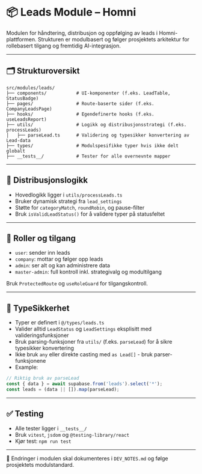 
# 📦 Leads Module – Homni

Modulen for håndtering, distribusjon og oppfølging av leads i Homni-plattformen.
Strukturen er modulbasert og følger prosjektets arkitektur for rollebasert tilgang og fremtidig AI-integrasjon.

---

## 🗂️ Strukturoversikt

```
src/modules/leads/
├── components/           # UI-komponenter (f.eks. LeadTable, StatusBadge)
├── pages/                # Route-baserte sider (f.eks. CompanyLeadsPage)
├── hooks/                # Egendefinerte hooks (f.eks. useLeadsReport)
├── utils/                # Logikk og distribusjonsstrategi (f.eks. processLeads)
│   ├── parseLead.ts      # Validering og typesikker konvertering av Lead-data
├── types/                # Modulspesifikke typer hvis ikke delt globalt
├── __tests__/            # Tester for alle overnevnte mapper
```

---

## 🔄 Distribusjonslogikk
- Hovedlogikk ligger i `utils/processLeads.ts`
- Bruker dynamisk strategi fra `lead_settings`
- Støtte for `categoryMatch`, `roundRobin`, og pause-filter
- Bruk `isValidLeadStatus()` for å validere typer på statusfeltet

---

## 👥 Roller og tilgang
- `user`: sender inn leads
- `company`: mottar og følger opp leads
- `admin`: ser alt og kan administrere data
- `master-admin`: full kontroll inkl. strategivalg og modultilgang

Bruk `ProtectedRoute` og `useRoleGuard` for tilgangskontroll.

---

## 🧪 TypeSikkerhet
- Typer er definert i `@/types/leads.ts`
- Valider alltid `LeadStatus` og `LeadSettings` eksplisitt med valideringsfunksjoner
- Bruk parsing-funksjoner fra `utils/` (f.eks. `parseLead`) for å sikre typesikker konvertering
- Ikke bruk `any` eller direkte casting med `as Lead[]` - bruk parser-funksjonene
- Example:
```ts
// Riktig bruk av parseLead
const { data } = await supabase.from('leads').select('*');
const leads = (data || []).map(parseLead);
```

---

## ✅ Testing
- Alle tester ligger i `__tests__/`
- Bruk `vitest`, `jsdom` og `@testing-library/react`
- Kjør test: `npm run test`

---

📁 Endringer i modulen skal dokumenteres i `DEV_NOTES.md` og følge prosjektets modulstandard.

